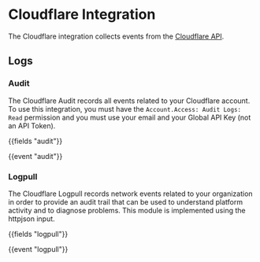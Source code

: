 # Cloudflare Integration

The Cloudflare integration collects events from the [Cloudflare API](https://api.cloudflare.com/).

## Logs

### Audit

The Cloudflare Audit records all events related to your Cloudflare account. 
To use this integration, you must have the `Account.Access: Audit Logs: Read` permission and you must use your email and your Global API Key (not an API Token).

{{fields "audit"}}

{{event "audit"}}

### Logpull

The Cloudflare Logpull records network events related to your organization in order to provide an audit trail that can be used to understand platform activity and to diagnose problems. This module is implemented using the httpjson input.

{{fields "logpull"}}

{{event "logpull"}}
